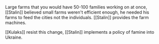Large farms that you would have 50-100 families working on at once, [[Stalin]] believed small farms weren't efficient enough, he needed his farms to feed the cities not the individuals. [[Stalin]] provides the farm machines. 

[[Kulaks]] resist this change, [[Stalin]] implements a policy of famine into Ukraine.